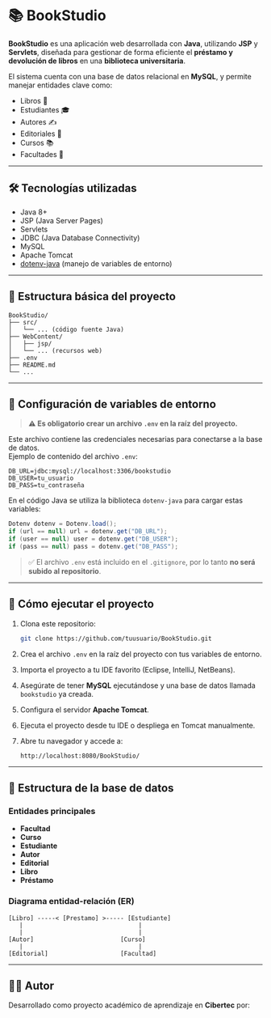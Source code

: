 # 📚 BookStudio

**BookStudio** es una aplicación web desarrollada con **Java**, utilizando **JSP** y **Servlets**, diseñada para gestionar de forma eficiente el **préstamo y devolución de libros** en una **biblioteca universitaria**.

El sistema cuenta con una base de datos relacional en **MySQL**, y permite manejar entidades clave como:

- Libros 📖  
- Estudiantes 🎓  
- Autores ✍️  
- Editoriales 🏢  
- Cursos 📚  
- Facultades 🏫

---

## 🛠️ Tecnologías utilizadas

- Java 8+
- JSP (Java Server Pages)
- Servlets
- JDBC (Java Database Connectivity)
- MySQL
- Apache Tomcat
- [dotenv-java](https://github.com/cdimascio/dotenv-java) (manejo de variables de entorno)

---

## 📁 Estructura básica del proyecto

```
BookStudio/
├── src/
│   └── ... (código fuente Java)
├── WebContent/
│   ├── jsp/
│   └── ... (recursos web)
├── .env
├── README.md
└── ...
```

---

## 🔐 Configuración de variables de entorno

> **⚠️ Es obligatorio crear un archivo `.env` en la raíz del proyecto.**

Este archivo contiene las credenciales necesarias para conectarse a la base de datos.  
Ejemplo de contenido del archivo `.env`:

```env
DB_URL=jdbc:mysql://localhost:3306/bookstudio
DB_USER=tu_usuario
DB_PASS=tu_contraseña
```

En el código Java se utiliza la biblioteca `dotenv-java` para cargar estas variables:

```java
Dotenv dotenv = Dotenv.load();
if (url == null) url = dotenv.get("DB_URL");
if (user == null) user = dotenv.get("DB_USER");
if (pass == null) pass = dotenv.get("DB_PASS");
```

> ✅ El archivo `.env` está incluido en el `.gitignore`, por lo tanto **no será subido al repositorio**.

---

## 🚀 Cómo ejecutar el proyecto

1. Clona este repositorio:
   ```bash
   git clone https://github.com/tuusuario/BookStudio.git
   ```

2. Crea el archivo `.env` en la raíz del proyecto con tus variables de entorno.

3. Importa el proyecto a tu IDE favorito (Eclipse, IntelliJ, NetBeans).

4. Asegúrate de tener **MySQL** ejecutándose y una base de datos llamada `bookstudio` ya creada.

5. Configura el servidor **Apache Tomcat**.

6. Ejecuta el proyecto desde tu IDE o despliega en Tomcat manualmente.

7. Abre tu navegador y accede a:
   ```
   http://localhost:8080/BookStudio/
   ```

---

## 🧱 Estructura de la base de datos

### Entidades principales

- **Facultad**
- **Curso**
- **Estudiante**
- **Autor**
- **Editorial**
- **Libro**
- **Préstamo**

### Diagrama entidad-relación (ER)

```
[Libro] -----< [Prestamo] >----- [Estudiante]
   |                                |
   |                                |
[Autor]                        [Curso]
   |                                |
[Editorial]                    [Facultad]
```

---

## 👨‍💻 Autor

Desarrollado como proyecto académico de aprendizaje en **Cibertec** por:
